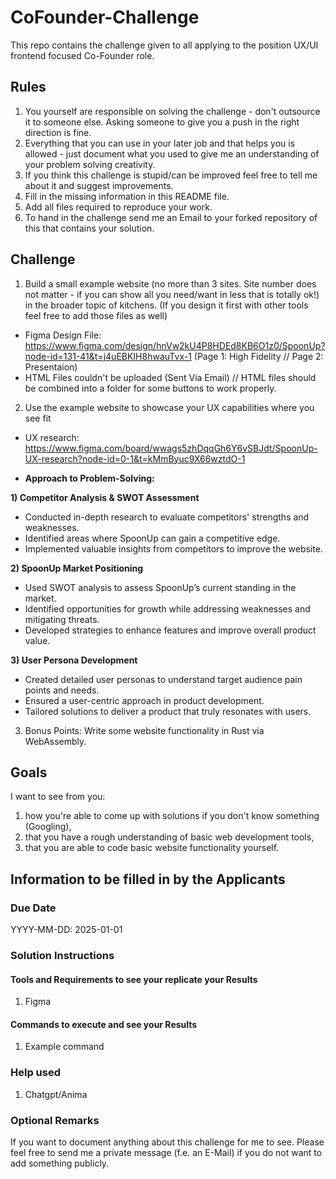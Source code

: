 # CoFounder-Challenge
This repo contains the challenge given to all applying to the position UX/UI frontend focused Co-Founder role.

## Rules
1. You yourself are responsible on solving the challenge - don't outsource it to someone else. Asking someone to give you a push in the right direction is fine.
2. Everything that you can use in your later job and that helps you is allowed - just document what you used to give me an understanding of your problem solving creativity.
3. If you think this challenge is stupid/can be improved feel free to tell me about it and suggest improvements.
4. Fill in the missing information in this README file.
5. Add all files required to reproduce your work.
6. To hand in the challenge send me an Email to your forked repository of this that contains your solution.

## Challenge
1. Build a small example website (no more than 3 sites. Site number does not matter - if you can show all you need/want in less that is totally ok!) in the broader topic of kitchens. (If you design it first with other tools feel free to add those files as well)
  - Figma Design File: <https://www.figma.com/design/hnVw2kU4P8HDEd8KB6O1z0/SpoonUp?node-id=131-41&t=j4uEBKIH8hwauTvx-1>
    (Page 1: High Fidelity // Page 2: Presentaion)
  - HTML Files couldn't be uploaded (Sent Via Email) // HTML files should be combined into a folder for some buttons to work properly.

2. Use the example website to showcase your UX capabilities where you see fit
 - UX research: <https://www.figma.com/board/wwags5zhDqqGh6Y6vSBJdt/SpoonUp-UX-research?node-id=0-1&t=kMmByuc9X66wztdO-1>

 - **Approach to Problem-Solving:**

**1) Competitor Analysis & SWOT Assessment**  
  - Conducted in-depth research to evaluate competitors' strengths and weaknesses.  
  - Identified areas where SpoonUp can gain a competitive edge.  
  - Implemented valuable insights from competitors to improve the website.  

**2) SpoonUp Market Positioning**  
  - Used SWOT analysis to assess SpoonUp’s current standing in the market.  
  - Identified opportunities for growth while addressing weaknesses and mitigating threats.  
  - Developed strategies to enhance features and improve overall product value.  

**3) User Persona Development**  
  - Created detailed user personas to understand target audience pain points and needs.  
  - Ensured a user-centric approach in product development.  
  - Tailored solutions to deliver a product that truly resonates with users.  

3. Bonus Points: Write some website functionality in Rust via WebAssembly.

## Goals
I want to see from you:
1. how you're able to come up with solutions if you don't know something (Googling),
2. that you have a rough understanding of basic web development tools,
3. that you are able to code basic website functionality yourself.

## Information to be filled in by the Applicants
### Due Date
YYYY-MM-DD:
2025-01-01


### Solution Instructions
#### Tools and Requirements to see your replicate your Results
1. Figma
#### Commands to execute and see your Results
1. Example command

### Help used
1. Chatgpt/Anima

### Optional Remarks
If you want to document anything about this challenge for me to see. Please feel free to send me a private message (f.e. an E-Mail) if you do not want to add something publicly.

